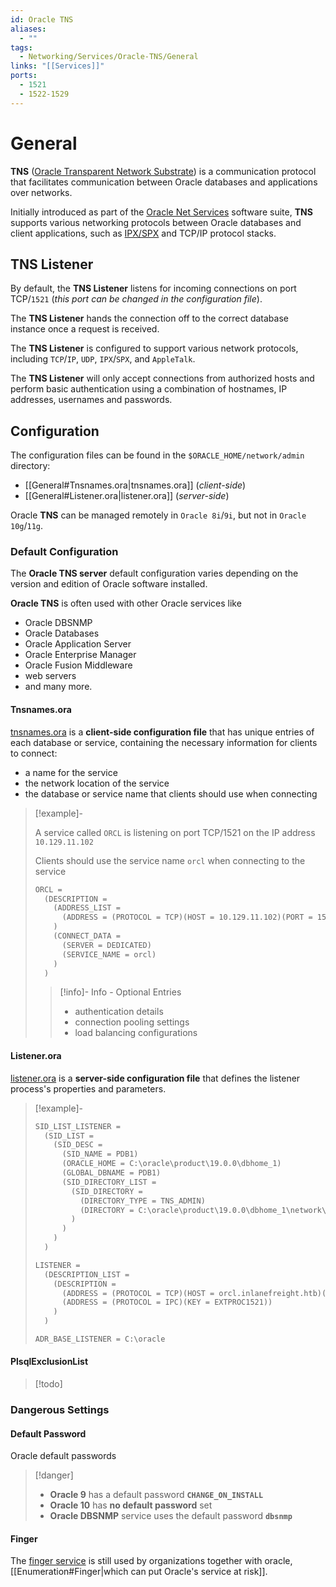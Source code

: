 ```yaml
---
id: Oracle TNS
aliases:
  - ""
tags:
  - Networking/Services/Oracle-TNS/General
links: "[[Services]]"
ports:
  - 1521
  - 1522-1529
---
```


# General

**TNS** ([Oracle Transparent Network Substrate](https://en.wikipedia.org/wiki/Transparent_Network_Substrate))
is a communication protocol that facilitates communication between
Oracle databases and applications over networks.

Initially introduced as part of the
[Oracle Net Services](https://docs.oracle.com/en/database/oracle/oracle-database/18/netag/introducing-oracle-net-services.html)
software suite, **TNS** supports various networking protocols between Oracle
databases and client applications, such as
[IPX/SPX](https://en.wikipedia.org/wiki/IPX/SPX) and TCP/IP protocol stacks.

<!-- TNS Listener {{{-->
## TNS Listener

By default, the **TNS Listener** listens for incoming connections on
port TCP/`1521` (*this port can be changed in the configuration file*).

The **TNS Listener** hands the connection off to the correct database instance
once a request is received.

The **TNS Listener** is configured to support various network protocols,
including `TCP`/`IP`, `UDP`, `IPX`/`SPX`, and `AppleTalk`.

The **TNS Listener** will only accept connections from authorized hosts and
perform basic authentication using a combination of hostnames, IP addresses,
usernames and passwords.

<!-- }}} -->

<!-- Configuration {{{-->
## Configuration

The configuration files can be found in the `$ORACLE_HOME/network/admin`
directory:

- [[General#Tnsnames.ora|tnsnames.ora]] (*client-side*)
- [[General#Listener.ora|listener.ora]] (*server-side*)

Oracle **TNS** can be managed remotely in `Oracle 8i`/`9i`, but not in
`Oracle 10g`/`11g`.

<!-- Default Configuration {{{-->
### Default Configuration

The **Oracle TNS server** default configuration varies depending on the
version and edition of Oracle software installed.

**Oracle TNS** is often used with other Oracle services like

- Oracle DBSNMP
- Oracle Databases
- Oracle Application Server
- Oracle Enterprise Manager
- Oracle Fusion Middleware
- web servers
- and many more.

#### Tnsnames.ora

[tnsnames.ora](https://docs.oracle.com/cd/E11882_01/network.112/e10835/tnsnames.htm#NETRF007)
is a **client-side configuration file** that has unique entries of each database
or service, containing the necessary information for clients to connect:

- a name for the service
- the network location of the service
- the database or service name that clients should use when connecting

<!-- Example {{{-->
> [!example]-
>
> A service called `ORCL` is listening on port TCP/1521 on the IP address
> `10.129.11.102`
>
> Clients should use the service name `orcl` when connecting to the service
>
> ```txt
> ORCL =
>   (DESCRIPTION =
>     (ADDRESS_LIST =
>       (ADDRESS = (PROTOCOL = TCP)(HOST = 10.129.11.102)(PORT = 1521))
>     )
>     (CONNECT_DATA =
>       (SERVER = DEDICATED)
>       (SERVICE_NAME = orcl)
>     )
>   )
> ```
>
> > [!info]- Info - Optional Entries
> >
> > - authentication details
> > - connection pooling settings
> > - load balancing configurations
<!-- }}} -->

#### Listener.ora

[listener.ora](https://docs.oracle.com/en/database/oracle/oracle-database/19/rilin/how-oracle-database-uses-the-listener-file-listener-ora.html)
is a **server-side configuration file** that defines the listener process's
properties and parameters.

<!-- Example {{{-->
> [!example]-
>
> ```txt
> SID_LIST_LISTENER =
>   (SID_LIST =
>     (SID_DESC =
>       (SID_NAME = PDB1)
>       (ORACLE_HOME = C:\oracle\product\19.0.0\dbhome_1)
>       (GLOBAL_DBNAME = PDB1)
>       (SID_DIRECTORY_LIST =
>         (SID_DIRECTORY =
>           (DIRECTORY_TYPE = TNS_ADMIN)
>           (DIRECTORY = C:\oracle\product\19.0.0\dbhome_1\network\admin)
>         )
>       )
>     )
>   )
> 
> LISTENER =
>   (DESCRIPTION_LIST =
>     (DESCRIPTION =
>       (ADDRESS = (PROTOCOL = TCP)(HOST = orcl.inlanefreight.htb)(PORT = 1521))
>       (ADDRESS = (PROTOCOL = IPC)(KEY = EXTPROC1521))
>     )
>   )
>
> ADR_BASE_LISTENER = C:\oracle
> ```
<!-- }}} -->

#### PlsqlExclusionList

> [!todo]

<!-- }}} -->

<!-- Dangerous Settings {{{-->
### Dangerous Settings

#### Default Password

Oracle default passwords

> [!danger]
>
> - **Oracle 9** has a default password **`CHANGE_ON_INSTALL`**
> - **Oracle 10** has **no default password** set
> - **Oracle DBSNMP** service uses the default password **`dbsnmp`**

#### Finger

The [finger service](https://en.wikipedia.org/wiki/Finger_(protocol)) is still
used by organizations together with oracle,
[[Enumeration#Finger|which can put Oracle's service at risk]].

<!-- }}} -->

<!-- }}} -->
